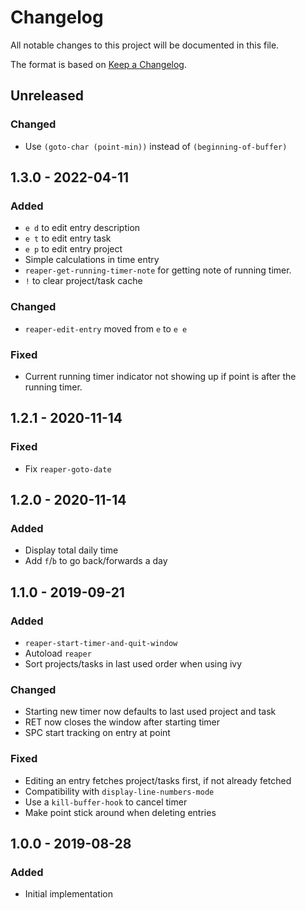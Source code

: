 # Changelog
All notable changes to this project will be documented in this file.

The format is based on [Keep a Changelog](http://keepachangelog.com/en/1.0.0/).

## Unreleased
### Changed
- Use `(goto-char (point-min))` instead of `(beginning-of-buffer)`

## 1.3.0 - 2022-04-11
### Added
- `e d` to edit entry description
- `e t` to edit entry task
- `e p` to edit entry project
- Simple calculations in time entry
- `reaper-get-running-timer-note` for getting note of running timer.
- `!` to clear project/task cache

### Changed
- `reaper-edit-entry` moved from `e` to `e e`

### Fixed
- Current running timer indicator not showing up if point is after the
  running timer.

## 1.2.1 - 2020-11-14
### Fixed
- Fix `reaper-goto-date`

## 1.2.0 - 2020-11-14
### Added
- Display total daily time
- Add `f`/`b` to go back/forwards a day

## 1.1.0 - 2019-09-21
### Added
- `reaper-start-timer-and-quit-window`
- Autoload `reaper`
- Sort projects/tasks in last used order when using ivy

### Changed
- Starting new timer now defaults to last used project and task
- RET now closes the window after starting timer
- SPC start tracking on entry at point

### Fixed
- Editing an entry fetches project/tasks first, if not already
  fetched
- Compatibility with `display-line-numbers-mode`
- Use a `kill-buffer-hook` to cancel timer
- Make point stick around when deleting entries

## 1.0.0 - 2019-08-28
### Added
- Initial implementation
